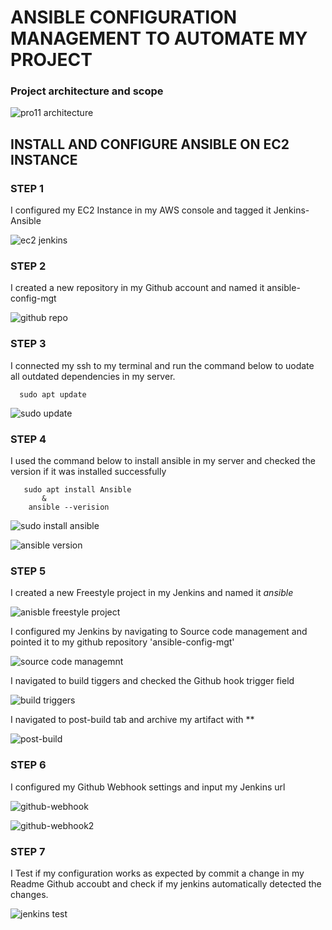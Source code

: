 # ANSIBLE CONFIGURATION MANAGEMENT TO AUTOMATE MY PROJECT

### Project architecture and scope
![pro11 architecture](https://user-images.githubusercontent.com/79808404/190804604-057866fa-a9ba-46b9-9e49-6d4c3095b6b5.JPG)



  ## **INSTALL AND CONFIGURE ANSIBLE ON EC2 INSTANCE**
 ### STEP 1 
   I configured my EC2 Instance in my AWS console and tagged it Jenkins-Ansible
   
   ![ec2 jenkins](https://user-images.githubusercontent.com/79808404/190898352-bec45cfa-4fc4-4963-bb9f-0e7f0ee1d0c1.JPG)

### STEP 2
  I created a new repository in my Github account and named it ansible-config-mgt
  
  ![github repo](https://user-images.githubusercontent.com/79808404/190898510-e1c1f4a2-76be-418d-8bb1-588abbdb2d23.JPG)
  
 ### STEP 3
  I connected my ssh to my terminal and run the command below to uodate all outdated dependencies in my server.
    
      sudo apt update
      
   ![sudo update](https://user-images.githubusercontent.com/79808404/190899292-025af8ef-f194-4ad6-8503-ed4efd10eabc.JPG)

 ### STEP 4
   I used the command below to install ansible in my server and checked the version if it was installed successfully
     
       sudo apt install Ansible
           &
        ansible --verision
        
   ![sudo install ansible](https://user-images.githubusercontent.com/79808404/190899684-58fba7b2-53d4-4890-a5c9-d90757addef4.JPG)
   
   ![ansible version](https://user-images.githubusercontent.com/79808404/190899694-29be06fb-5d22-4cfa-8967-3c00a28b5eea.JPG)

  ### STEP 5
   I created a new Freestyle project in my Jenkins and named it _ansible_
  
  ![anisble freestyle project](https://user-images.githubusercontent.com/79808404/190907754-c2fb2257-7494-4971-b0b4-bd49aa59a4b9.JPG)


  I configured my Jenkins by navigating to Source code management and pointed it to my github repository 'ansible-config-mgt'

  ![source code managemnt](https://user-images.githubusercontent.com/79808404/190909000-618e9d49-1e1d-42b9-b325-c5a6a075472e.JPG)

I navigated to build tiggers and checked the Github hook trigger field

   ![build triggers](https://user-images.githubusercontent.com/79808404/190909779-2c91f2ac-2aa4-473f-8471-185cddac7c9d.JPG)

I navigated to post-build tab and archive my artifact with **

  ![post-build](https://user-images.githubusercontent.com/79808404/190910560-6f4e4309-421c-4fe5-8da1-ec6de07d52cb.JPG)


### STEP 6
  I configured my Github Webhook settings and input my Jenkins url 
  
   ![github-webhook](https://user-images.githubusercontent.com/79808404/190910394-bcd416d1-4351-4a46-b4ca-50c252b55c2d.JPG)
    
   ![github-webhook2](https://user-images.githubusercontent.com/79808404/190910433-9602b121-40d5-49be-9270-0bf81b28ad58.JPG)

    
  ### STEP 7
   I Test if my configuration works as expected by commit a change in my Readme Github accoubt and check if my jenkins automatically detected the changes.
   
   ![jenkins test](https://user-images.githubusercontent.com/79808404/190910733-0c6bdc42-dfe0-4882-97e4-bd8ab56bedfe.JPG)


    
  


  
